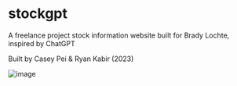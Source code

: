 # stockgpt
A freelance project stock information website built for Brady Lochte, inspired by ChatGPT

Built by Casey Pei & Ryan Kabir (2023)

![image](https://user-images.githubusercontent.com/73092944/234441019-d7c6281e-8cb4-4208-990a-90fe2fb9a90b.png)
